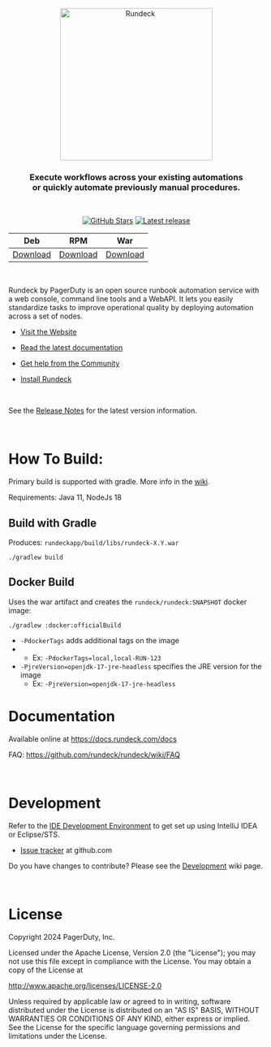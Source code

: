 <p align="center">
<a href="https://www.rundeck.com">
  <picture>
    <source media="(prefers-color-scheme: dark)" srcset="https://www.rundeck.com/hubfs/Pager%20Duty%20Branding/RundeckbyPagerDutyDM.svg" width="300">
    <source media="(prefers-color-scheme: light)" srcset="https://www.rundeck.com/hubfs/Pager%20Duty%20Branding/RundeckbyPagerDuty.svg" width="300">
    <img alt="Rundeck">
  </picture>
</a>
</p>

<h3 align="center">Execute workflows across your existing automations<br /> or quickly automate previously manual procedures.</h3>

<br />
<p align="center">
<a href="https://github.com/rundeck/rundeck/"><img src="https://img.shields.io/github/stars/rundeck/rundeck?style=social" alt="GitHub Stars"></a>
<a href="https://github.com/rundeck/rundeck/releases/latest"><img src="https://img.shields.io/github/release/rundeck/rundeck.svg" alt="Latest release"></a>

<div align="center">

| Deb                                           | RPM                                           | War                                           |
| --------------------------------------------- | --------------------------------------------- | --------------------------------------------- |
| [Download](https://www.rundeck.com/downloads) | [Download](https://www.rundeck.com/downloads) | [Download](https://www.rundeck.com/downloads) |

</div>

<br />

Rundeck by PagerDuty is an open source runbook automation service with a web console, command line tools and a WebAPI. It lets you easily standardize tasks to improve operational quality by deploying automation across a set of nodes.

- [Visit the Website](https://www.rundeck.com)

- [Read the latest documentation](https://docs.rundeck.com/docs/)

- [Get help from the Community](https://community.pagerduty.com/ask-a-product-question-2)

- [Install Rundeck](https://docs.rundeck.com/docs/administration/install/installing-rundeck.html)

<br />

See the [Release Notes](https://docs.rundeck.com/docs/history/) for the latest version information.

<br />

# How To Build:

Primary build is supported with gradle. More info in the [wiki](https://github.com/rundeck/rundeck/wiki/Building-and-Testing).

Requirements: Java 11, NodeJs 18

## Build with Gradle

Produces: `rundeckapp/build/libs/rundeck-X.Y.war`

    ./gradlew build

## Docker Build

Uses the war artifact and creates the `rundeck/rundeck:SNAPSHOT` docker image:

```
./gradlew :docker:officialBuild
```

- `-PdockerTags` adds additional tags on the image
-   - Ex: `-PdockerTags=local,local-RUN-123`
- `-PjreVersion=openjdk-17-jre-headless` specifies the JRE version for the image
  - Ex: `-PjreVersion=openjdk-17-jre-headless`

# Documentation

Available online at <https://docs.rundeck.com/docs>

FAQ: <https://github.com/rundeck/rundeck/wiki/FAQ>

<br />

# Development

Refer to the [IDE Development Environment](https://github.com/rundeck/rundeck/wiki/IDE-Development-Environment) to get set up using IntelliJ IDEA or Eclipse/STS.

- [Issue tracker](https://github.com/rundeck/rundeck/issues) at github.com

Do you have changes to contribute? Please see the [Development](https://github.com/rundeck/rundeck/wiki/Development) wiki page.

<br />

# License

Copyright 2024 PagerDuty, Inc.

Licensed under the Apache License, Version 2.0 (the "License");
you may not use this file except in compliance with the License.
You may obtain a copy of the License at

http://www.apache.org/licenses/LICENSE-2.0

Unless required by applicable law or agreed to in writing, software
distributed under the License is distributed on an "AS IS" BASIS,
WITHOUT WARRANTIES OR CONDITIONS OF ANY KIND, either express or implied.
See the License for the specific language governing permissions and
limitations under the License.
